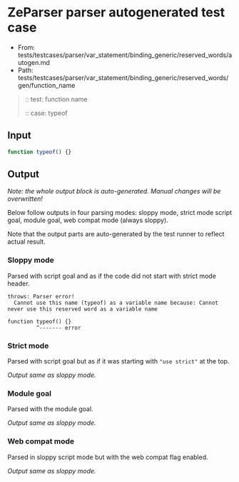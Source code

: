 # ZeParser parser autogenerated test case

- From: tests/testcases/parser/var_statement/binding_generic/reserved_words/autogen.md
- Path: tests/testcases/parser/var_statement/binding_generic/reserved_words/gen/function_name

> :: test: function name
>
> :: case: typeof

## Input


`````js
function typeof() {}
`````

## Output

_Note: the whole output block is auto-generated. Manual changes will be overwritten!_

Below follow outputs in four parsing modes: sloppy mode, strict mode script goal, module goal, web compat mode (always sloppy).

Note that the output parts are auto-generated by the test runner to reflect actual result.

### Sloppy mode

Parsed with script goal and as if the code did not start with strict mode header.

`````
throws: Parser error!
  Cannot use this name (typeof) as a variable name because: Cannot never use this reserved word as a variable name

function typeof() {}
         ^------- error
`````

### Strict mode

Parsed with script goal but as if it was starting with `"use strict"` at the top.

_Output same as sloppy mode._

### Module goal

Parsed with the module goal.

_Output same as sloppy mode._

### Web compat mode

Parsed in sloppy script mode but with the web compat flag enabled.

_Output same as sloppy mode._
